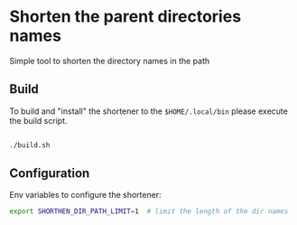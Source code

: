 # Shorten the parent directories names

Simple tool to shorten the directory names in the path

## Build

To build and "install" the shortener to the `$HOME/.local/bin` please execute the build script.

```bash

./build.sh

```

## Configuration

Env variables to configure the shortener:

```bash
export SHORTHEN_DIR_PATH_LIMIT=1  # limit the length of the dir names
```

